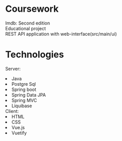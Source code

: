 # Coursework
Imdb: Second edition<br />
Educational project <br />
REST API application with web-interface(src/main/ui)<br />

Technologies
======

Server:
<li>Java</li>
<li>Postgre Sql</li>
<li>Spring boot</li>
<li>Spring Data JPA</li>
<li>Spring MVC</li>
<li>Liquibase</li>
Client:
<li>HTML</li>
<li>CSS</li>
<li>Vue.js</li>
<li>Vuetify</li>
